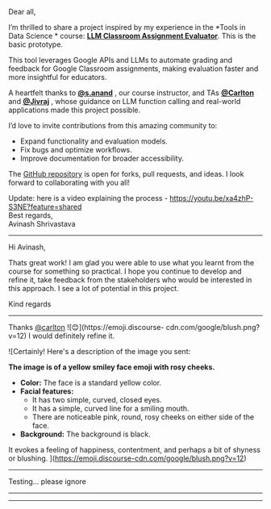 Dear all,

I’m thrilled to share a project inspired by my experience in the *Tools in
Data Science * course: [**LLM Classroom Assignment
Evaluator**](https://github.com/AvinashShrivastav/LLM_Assignment_Evaluator_GoogleClassroom).
This is the basic prototype.

This tool leverages Google APIs and LLMs to automate grading and feedback for
Google Classroom assignments, making evaluation faster and more insightful for
educators.

A heartfelt thanks to **[@s.anand](/u/s.anand)** , our course instructor, and
TAs **[@Carlton](/u/carlton)** and **[@Jivraj](/u/jivraj)** , whose guidance
on LLM function calling and real-world applications made this project
possible.

I’d love to invite contributions from this amazing community to:

  * Expand functionality and evaluation models.
  * Fix bugs and optimize workflows.
  * Improve documentation for broader accessibility.

The [GitHub
repository](https://github.com/AvinashShrivastav/LLM_Assignment_Evaluator_GoogleClassroom)
is open for forks, pull requests, and ideas. I look forward to collaborating
with you all!

Update: here is a video explaining the process -
<https://youtu.be/xa4zhP-S3NE?feature=shared>  
Best regards,  
Avinash Shrivastava



---

Hi Avinash,

Thats great work! I am glad you were able to use what you learnt from the
course for something so practical. I hope you continue to develop and refine
it, take feedback from the stakeholders who would be interested in this
approach. I see a lot of potential in this project.

Kind regards



---

Thanks [@carlton](/u/carlton) ![:blush:](https://emoji.discourse-
cdn.com/google/blush.png?v=12) I would definitely refine it.



![Certainly! Here's a description of the image you sent:

**The image is of a yellow smiley face emoji with rosy cheeks.**

*   **Color:** The face is a standard yellow color.
*   **Facial features:**
    *   It has two simple, curved, closed eyes.
    *   It has a simple, curved line for a smiling mouth.
    *   There are noticeable pink, round, rosy cheeks on either side of the face.
*   **Background:** The background is black.

It evokes a feeling of happiness, contentment, and perhaps a bit of shyness or blushing.
](https://emoji.discourse-cdn.com/google/blush.png?v=12)


---

Testing… please ignore



---





---

